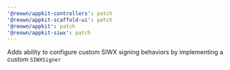 ```yaml
---
'@reown/appkit-controllers': patch
'@reown/appkit-scaffold-ui': patch
'@reown/appkit': patch
'@reown/appkit-siwx': patch
---
```


Adds ability to configure custom SIWX signing behaviors by implementing a custom `SIWXSigner`
